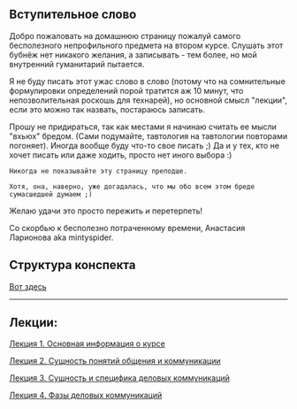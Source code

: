 ## Вступительное слово
Добро пожаловать на домашнюю страницу пожалуй самого бесполезного непрофильного предмета на втором курсе. Слушать этот бубнёж нет никакого желания, а записывать - тем более, но мой внутренний гуманитарий пытается. 

Я не буду писать этот ужас слово в слово (потому что на сомнительные формулировки определений порой тратится аж 10 минут, что непозволительная роскошь для технарей), но основной смысл "лекции", если это можно так назвать, постараюсь записать. 

Прошу не придираться, так как местами я начинаю считать ее мысли "вхьюх" бредом. (Сами подумайте, тавтология на тавтологии повторами погоняет). Иногда вообще буду что-то свое писать ;) Да и у тех, кто не хочет писать или даже ходить, просто нет иного выбора :) 

```
Никогда не показывайте эту страницу преподше.

Хотя, она, наверно, уже догадалась, что мы обо всем этом бреде сумасшедшей думаем ;)
```

Желаю удачи это просто пережить и перетерпеть!

Со скорбью к бесполезно потраченному времени, Анастасия Ларионова aka mintyspider.

## Структура конспекта
[Вот здесь](https://github.com/mintyspider/Business_communications/blob/main/Структура%20конспекта.pdf)

____

## Лекции:
[Лекция 1. Основная информация о курсе](https://github.com/mintyspider/Business_communications/blob/main/Лекция%201.%20Основная%20информация%20о%20курсе.pdf)

[Лекция 2. Сущность понятий общения и коммуникации](https://github.com/mintyspider/Business_communications/blob/main/Лекция%202.%20Сущность%20понятий%20общения%20и%20коммуникации.pdf)

[Лекция 3. Сущность и специфика деловых коммуникаций](https://github.com/mintyspider/Business_communications/blob/main/Лекция%203.%20Сущность%20и%20специфика%20деловых%20коммуникаций.pdf)

[Лекция 4. Фазы деловых коммуникаций](https://github.com/mintyspider/Business_communications/blob/main/Лекция%204.%20Фазы%20деловых%20коммуникаций.pdf)
